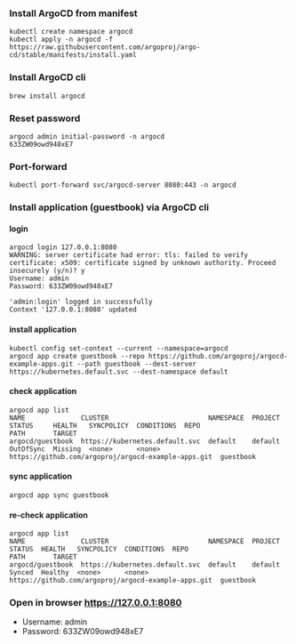 ### Install ArgoCD from manifest

```
kubectl create namespace argocd
kubectl apply -n argocd -f https://raw.githubusercontent.com/argoproj/argo-cd/stable/manifests/install.yaml
```

### Install ArgoCD cli
```
brew install argocd
```

### Reset password
```
argocd admin initial-password -n argocd
633ZW09owd948xE7
```

### Port-forward
```
kubectl port-forward svc/argocd-server 8080:443 -n argocd
```

### Install application (guestbook) via ArgoCD cli
#### login
```
argocd login 127.0.0.1:8080
WARNING: server certificate had error: tls: failed to verify certificate: x509: certificate signed by unknown authority. Proceed insecurely (y/n)? y
Username: admin
Password: 633ZW09owd948xE7

'admin:login' logged in successfully
Context '127.0.0.1:8080' updated
```
#### install application
```
kubectl config set-context --current --namespace=argocd
argocd app create guestbook --repo https://github.com/argoproj/argocd-example-apps.git --path guestbook --dest-server https://kubernetes.default.svc --dest-namespace default
```
#### check application
```
argocd app list  
NAME              CLUSTER                         NAMESPACE  PROJECT  STATUS     HEALTH   SYNCPOLICY  CONDITIONS  REPO                                                 PATH       TARGET
argocd/guestbook  https://kubernetes.default.svc  default    default  OutOfSync  Missing  <none>      <none>      https://github.com/argoproj/argocd-example-apps.git  guestbook
```
#### sync application
```
argocd app sync guestbook
```
#### re-check application
```
argocd app list          
NAME              CLUSTER                         NAMESPACE  PROJECT  STATUS  HEALTH   SYNCPOLICY  CONDITIONS  REPO                                                 PATH       TARGET
argocd/guestbook  https://kubernetes.default.svc  default    default  Synced  Healthy  <none>      <none>      https://github.com/argoproj/argocd-example-apps.git  guestbook
```

### Open in browser https://127.0.0.1:8080
- Username: admin
- Password: 633ZW09owd948xE7
